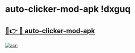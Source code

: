 # auto-clicker-mod-apk !dxguq

# <h2><a href="https://48vi47.esa.edu.pl?title=auto-clicker-mod-apk&ref=dxguq">🔗👉 🔴 auto-clicker-mod-apk</a></h2>

[![acn](https://github.com/user-attachments/assets/0f9c940e-d8b0-45ae-aac7-cd30a18b3e1c)](https://48vi47.esa.edu.pl?title=auto-clicker-mod-apk&ref=dxguq)

